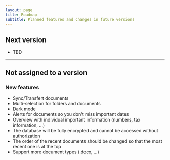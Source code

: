 ```yaml
---
layout: page
title: Roadmap
subtitle: Planned features and changes in future versions 
---
```


## Next version
- TBD

___

## Not assigned to a version 
### New features 
- Sync/Transfert documents
- Multi-selection for folders and documents
- Dark mode
- Alerts for documents so you don't miss important dates
- Overview with individual important information (numbers, tax information, ...)
- The database will be fully encrypted and cannot be accessed without authorization
- The order of the recent documents should be changed so that the most recent one is at the top
- Support more document types (.docx, ...)

